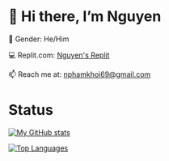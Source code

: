 # 👋 Hi there, I’m Nguyen
🧑 Gender: He/Him  

💻 Replit.com: [Nguyen's Replit](https://replit.com/@KNguyen8442)  

📫 Reach me at: nphamkhoi69@gmail.com  

# Status
[![My GitHub stats](https://github-readme-stats.vercel.app/api?username=Nguyenwasd72&show_icons=true&theme=tokyonight)](https://github.com/Nguyenwasd72)

[![Top Languages](https://github-readme-stats.vercel.app/api/top-langs/?username=Nguyenwasd72&layout=compact&theme=tokyonight)](https://github.com/Nguyenwasd72)
